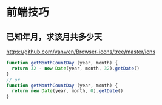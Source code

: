 # 前端技巧

## 已知年月，求该月共多少天

https://github.com/yanwen/Browser-icons/tree/master/icns

``` javascript
function getMonthCountDay (year, month) {
  return 32 - new Date(year, month, 32).getDate()
}
// or
function getMonthCountDay (year, month) {
  return new Date(year, month, 0).getDate()
}
```

